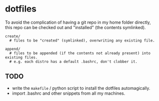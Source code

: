 dotfiles
========

To avoid the complication of having a git repo in my home folder directly, 
this repo can be checked out and "installed" (the contents symlinked).

    create/
      # files to be "created" (symlinked), overwriting any existing file.

    append/
      # files to be appended (if the contents not already present) into existing files.
      # e.g. each distro has a default .bashrc, don't clobber it.

TODO
----

 * write the `makefile` / python script to install the dotfiles automagically.
 * import .bashrc and other snippets from all my machines.
